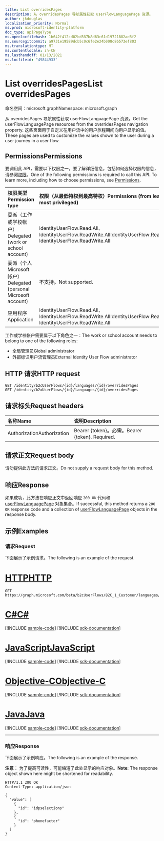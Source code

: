 ```yaml
---
title: List overridesPages
description: 从 overridesPages 导航属性获取 userFlowLanguagePage 资源。
author: jkdouglas
localization_priority: Normal
ms.prod: microsoft-identity-platform
doc_type: apiPageType
ms.openlocfilehash: 1b642f412cd02bd387b8d63c61d19721882ad6f2
ms.sourcegitcommit: a9731e19589dcb5c0c6fe2e24b008c86573ef803
ms.translationtype: MT
ms.contentlocale: zh-CN
ms.lasthandoff: 01/13/2021
ms.locfileid: "49844933"
---
```

# <a name="list-overridespages"></a><span data-ttu-id="7e213-103">List overridesPages</span><span class="sxs-lookup"><span data-stu-id="7e213-103">List overridesPages</span></span>

<span data-ttu-id="7e213-104">命名空间：microsoft.graph</span><span class="sxs-lookup"><span data-stu-id="7e213-104">Namespace: microsoft.graph</span></span>

<span data-ttu-id="7e213-105">从 overridesPages 导航属性获取 userFlowLanguagePage 资源。</span><span class="sxs-lookup"><span data-stu-id="7e213-105">Get the userFlowLanguagePage resources from the overridesPages navigation property.</span></span> <span data-ttu-id="7e213-106">这些页面用于自定义在用户流中的用户旅程期间向用户显示的值。</span><span class="sxs-lookup"><span data-stu-id="7e213-106">These pages are used to customize the values shown to the user during a user journey in a user flow.</span></span>

## <a name="permissions"></a><span data-ttu-id="7e213-107">Permissions</span><span class="sxs-lookup"><span data-stu-id="7e213-107">Permissions</span></span>

<span data-ttu-id="7e213-p102">要调用此 API，需要以下权限之一。要了解详细信息，包括如何选择权限的信息，请参阅[权限](/graph/permissions-reference)。</span><span class="sxs-lookup"><span data-stu-id="7e213-p102">One of the following permissions is required to call this API. To learn more, including how to choose permissions, see [Permissions](/graph/permissions-reference).</span></span>

|<span data-ttu-id="7e213-110">权限类型</span><span class="sxs-lookup"><span data-stu-id="7e213-110">Permission type</span></span>      | <span data-ttu-id="7e213-111">权限（从最低特权到最高特权）</span><span class="sxs-lookup"><span data-stu-id="7e213-111">Permissions (from least to most privileged)</span></span>              |
|:--------------------|:---------------------------------------------------------|
|<span data-ttu-id="7e213-112">委派（工作或学校帐户）</span><span class="sxs-lookup"><span data-stu-id="7e213-112">Delegated (work or school account)</span></span>|<span data-ttu-id="7e213-113">IdentityUserFlow.Read.All、IdentityUserFlow.ReadWrite.All</span><span class="sxs-lookup"><span data-stu-id="7e213-113">IdentityUserFlow.Read.All, IdentityUserFlow.ReadWrite.All</span></span>|
|<span data-ttu-id="7e213-114">委派（个人 Microsoft 帐户）</span><span class="sxs-lookup"><span data-stu-id="7e213-114">Delegated (personal Microsoft account)</span></span>| <span data-ttu-id="7e213-115">不支持。</span><span class="sxs-lookup"><span data-stu-id="7e213-115">Not supported.</span></span>|
|<span data-ttu-id="7e213-116">应用程序</span><span class="sxs-lookup"><span data-stu-id="7e213-116">Application</span></span>|<span data-ttu-id="7e213-117">IdentityUserFlow.Read.All、IdentityUserFlow.ReadWrite.All</span><span class="sxs-lookup"><span data-stu-id="7e213-117">IdentityUserFlow.Read.All, IdentityUserFlow.ReadWrite.All</span></span>|

<span data-ttu-id="7e213-118">工作或学校帐户需要属于以下角色之一：</span><span class="sxs-lookup"><span data-stu-id="7e213-118">The work or school account needs to belong to one of the following roles:</span></span>

* <span data-ttu-id="7e213-119">全局管理员</span><span class="sxs-lookup"><span data-stu-id="7e213-119">Global administrator</span></span>
* <span data-ttu-id="7e213-120">外部标识用户流管理员</span><span class="sxs-lookup"><span data-stu-id="7e213-120">External Identity User Flow administrator</span></span>

## <a name="http-request"></a><span data-ttu-id="7e213-121">HTTP 请求</span><span class="sxs-lookup"><span data-stu-id="7e213-121">HTTP request</span></span>

<!-- {
  "blockType": "ignored"
}
-->

``` http
GET /identity/b2cUserFlows/{id}/languages/{id}/overridesPages
GET /identity/b2xUserFlows/{id}/languages/{id}/overridesPages
```

## <a name="request-headers"></a><span data-ttu-id="7e213-122">请求标头</span><span class="sxs-lookup"><span data-stu-id="7e213-122">Request headers</span></span>

|<span data-ttu-id="7e213-123">名称</span><span class="sxs-lookup"><span data-stu-id="7e213-123">Name</span></span>|<span data-ttu-id="7e213-124">说明</span><span class="sxs-lookup"><span data-stu-id="7e213-124">Description</span></span>|
|:---|:---|
|<span data-ttu-id="7e213-125">Authorization</span><span class="sxs-lookup"><span data-stu-id="7e213-125">Authorization</span></span>|<span data-ttu-id="7e213-p103">Bearer {token}。必需。</span><span class="sxs-lookup"><span data-stu-id="7e213-p103">Bearer {token}. Required.</span></span>|

## <a name="request-body"></a><span data-ttu-id="7e213-128">请求正文</span><span class="sxs-lookup"><span data-stu-id="7e213-128">Request body</span></span>

<span data-ttu-id="7e213-129">请勿提供此方法的请求正文。</span><span class="sxs-lookup"><span data-stu-id="7e213-129">Do not supply a request body for this method.</span></span>

## <a name="response"></a><span data-ttu-id="7e213-130">响应</span><span class="sxs-lookup"><span data-stu-id="7e213-130">Response</span></span>

<span data-ttu-id="7e213-131">如果成功，此方法在响应正文中返回响应 `200 OK` 代码和 [userFlowLanguagePage](../resources/userflowlanguagepage.md) 对象集合。</span><span class="sxs-lookup"><span data-stu-id="7e213-131">If successful, this method returns a `200 OK` response code and a collection of [userFlowLanguagePage](../resources/userflowlanguagepage.md) objects in the response body.</span></span>

## <a name="examples"></a><span data-ttu-id="7e213-132">示例</span><span class="sxs-lookup"><span data-stu-id="7e213-132">Examples</span></span>

### <a name="request"></a><span data-ttu-id="7e213-133">请求</span><span class="sxs-lookup"><span data-stu-id="7e213-133">Request</span></span>

<span data-ttu-id="7e213-134">下面展示了示例请求。</span><span class="sxs-lookup"><span data-stu-id="7e213-134">The following is an example of the request.</span></span>


# <a name="http"></a>[<span data-ttu-id="7e213-135">HTTP</span><span class="sxs-lookup"><span data-stu-id="7e213-135">HTTP</span></span>](#tab/http)
<!-- {
  "blockType": "request",
  "name": "get_userflowlanguagepage"
}
-->

``` http
GET https://graph.microsoft.com/beta/b2cUserFlows/B2C_1_Customer/languages/en/overridesPages
```
# <a name="c"></a>[<span data-ttu-id="7e213-136">C#</span><span class="sxs-lookup"><span data-stu-id="7e213-136">C#</span></span>](#tab/csharp)
[!INCLUDE [sample-code](../includes/snippets/csharp/get-userflowlanguagepage-csharp-snippets.md)]
[!INCLUDE [sdk-documentation](../includes/snippets/snippets-sdk-documentation-link.md)]

# <a name="javascript"></a>[<span data-ttu-id="7e213-137">JavaScript</span><span class="sxs-lookup"><span data-stu-id="7e213-137">JavaScript</span></span>](#tab/javascript)
[!INCLUDE [sample-code](../includes/snippets/javascript/get-userflowlanguagepage-javascript-snippets.md)]
[!INCLUDE [sdk-documentation](../includes/snippets/snippets-sdk-documentation-link.md)]

# <a name="objective-c"></a>[<span data-ttu-id="7e213-138">Objective-C</span><span class="sxs-lookup"><span data-stu-id="7e213-138">Objective-C</span></span>](#tab/objc)
[!INCLUDE [sample-code](../includes/snippets/objc/get-userflowlanguagepage-objc-snippets.md)]
[!INCLUDE [sdk-documentation](../includes/snippets/snippets-sdk-documentation-link.md)]

# <a name="java"></a>[<span data-ttu-id="7e213-139">Java</span><span class="sxs-lookup"><span data-stu-id="7e213-139">Java</span></span>](#tab/java)
[!INCLUDE [sample-code](../includes/snippets/java/get-userflowlanguagepage-java-snippets.md)]
[!INCLUDE [sdk-documentation](../includes/snippets/snippets-sdk-documentation-link.md)]

---


### <a name="response"></a><span data-ttu-id="7e213-140">响应</span><span class="sxs-lookup"><span data-stu-id="7e213-140">Response</span></span>

<span data-ttu-id="7e213-141">下面展示了示例响应。</span><span class="sxs-lookup"><span data-stu-id="7e213-141">The following is an example of the response.</span></span>

<span data-ttu-id="7e213-142">**注意：** 为了提高可读性，可能缩短了此处显示的响应对象。</span><span class="sxs-lookup"><span data-stu-id="7e213-142">**Note:** The response object shown here might be shortened for readability.</span></span>
<!-- {
  "blockType": "response",
  "truncated": true,
  "@odata.type": "Collection(microsoft.graph.userFlowLanguagePage)"
}
-->

``` http
HTTP/1.1 200 OK
Content-Type: application/json

{
  "value": [
    {
      "id": "idpselections"
    },
    {
      "id": "phonefactor"
    }
  ]
}
```
